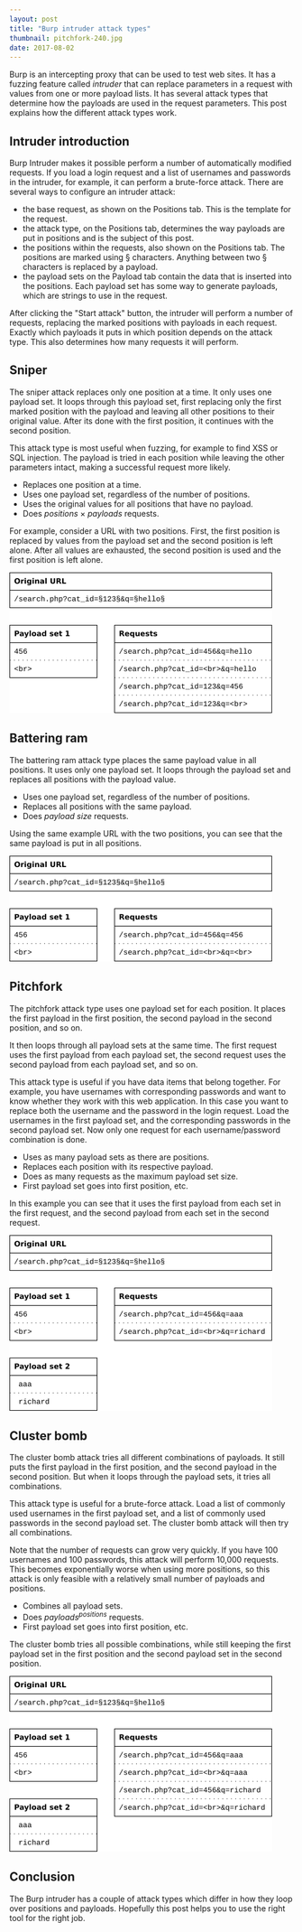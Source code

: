 ```yaml
---
layout: post
title: "Burp intruder attack types"
thumbnail: pitchfork-240.jpg
date: 2017-08-02
---
```


Burp is an intercepting proxy that can be used to test web sites. It has a fuzzing feature called *intruder* that can replace parameters in a request with values from one or more payload lists. It has several attack types that determine how the payloads are used in the request parameters. This post explains how the different attack types work.

## Intruder introduction

Burp Intruder makes it possible perform a number of automatically modified requests. If you load a login request and a list of usernames and passwords in the intruder, for example, it can perform a brute-force attack. There are several ways to configure an intruder attack:

* the base request, as shown on the Positions tab. This is the template for the request.
* the attack type, on the Positions tab, determines the way payloads are put in positions and is the subject of this post.
* the positions within the requests, also shown on the Positions tab. The positions are marked using § characters. Anything between two § characters is replaced by a payload.
* the payload sets on the Payload tab contain the data that is inserted into the positions. Each payload set has some way to generate payloads, which are strings to use in the request.

After clicking the "Start attack" button, the intruder will perform a number of requests, replacing the marked positions with payloads in each request. Exactly which payloads it puts in which position depends on the attack type. This also determines how many requests it will perform.

## Sniper

The sniper attack replaces only one position at a time. It only uses one payload set. It loops through this payload set, first replacing only the first marked position with the payload and leaving all other positions to their original value. After its done with the first position, it continues with the second position.

This attack type is most useful when fuzzing, for example to find XSS or SQL injection. The payload is tried in each position while leaving the other parameters intact, making a successful request more likely.

* Replaces one position at a time.
* Uses one payload set, regardless of the number of positions.
* Uses the original values for all positions that have no payload.
* Does *positions* × *payloads* requests.

For example, consider a URL with two positions. First, the first position is replaced by values from the payload set and the second position is left alone. After all values are exhausted, the second position is used and the first position is left alone.

![Sniper example](/images/burp-intruder-sniper-table.png)

## Battering ram

The battering ram attack type places the same payload value in all positions. It uses only one payload set. It loops through the payload set and replaces all positions with the payload value.

* Uses one payload set, regardless of the number of positions.
* Replaces all positions with the same payload.
* Does *payload size* requests.

Using the same example URL with the two positions, you can see that the same payload is put in all positions.

![Battering ram example](/images/burp-intruder-battering-ram-table.png)

## Pitchfork

The pitchfork attack type uses one payload set for each position. It places the first payload in the first position, the second payload in the second position, and so on.

It then loops through all payload sets at the same time. The first request uses the first payload from each payload set, the second request uses the second payload from each payload set, and so on.

This attack type is useful if you have data items that belong together. For example, you have usernames with corresponding passwords and want to know whether they work with this web application. In this case you want to replace both the username and the password in the login request. Load the usernames in the first payload set, and the corresponding passwords in the second payload set. Now only one request for each username/password combination is done.

* Uses as many payload sets as there are positions.
* Replaces each position with its respective payload.
* Does as many requests as the maximum payload set size.
* First payload set goes into first position, etc.

In this example you can see that it uses the first payload from each set in the first request, and the second payload from each set in the second request.

![Pitchfork example](/images/burp-intruder-pitchfork-table.png)

## Cluster bomb

The cluster bomb attack tries all different combinations of payloads. It still puts the first payload in the first position, and the second payload in the second position. But when it loops through the payload sets, it tries all combinations.

This attack type is useful for a brute-force attack. Load a list of commonly used usernames in the first payload set, and a list of commonly used passwords in the second payload set. The cluster bomb attack will then try all combinations.

Note that the number of requests can grow very quickly. If you have 100 usernames and 100 passwords, this attack will perform 10,000 requests. This becomes exponentially worse when using more positions, so this attack is only feasible with a relatively small number of payloads and positions.

* Combines all payload sets.
* Does *payloads*<sup>*positions*</sup> requests.
* First payload set goes into first position, etc.

The cluster bomb tries all possible combinations, while still keeping the first payload set in the first position and the second payload set in the second position.

![Cluster bomb example](/images/burp-intruder-cluster-bomb-table.png)

## Conclusion

The Burp intruder has a couple of attack types which differ in how they loop over positions and payloads. Hopefully this post helps you to use the right tool for the right job.
